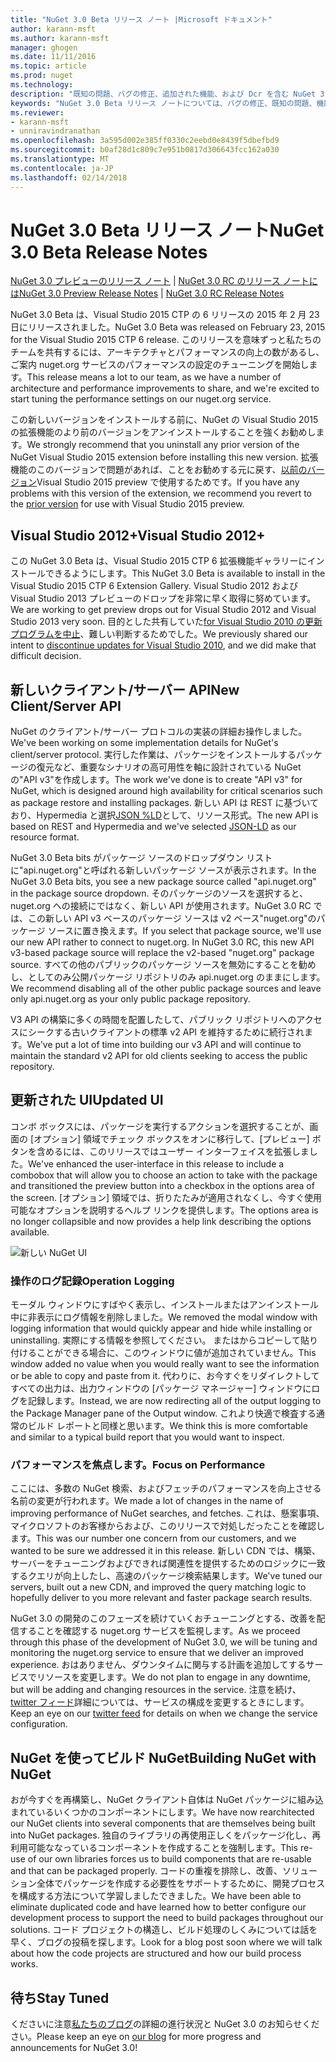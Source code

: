 ```yaml
---
title: "NuGet 3.0 Beta リリース ノート |Microsoft ドキュメント"
author: karann-msft
ms.author: karann-msft
manager: ghogen
ms.date: 11/11/2016
ms.topic: article
ms.prod: nuget
ms.technology: 
description: "既知の問題、バグの修正、追加された機能、および Dcr を含む NuGet 3.0 Beta リリース ノートです。"
keywords: "NuGet 3.0 Beta リリース ノートについては、バグの修正、既知の問題、機能、Dcr を追加します。"
ms.reviewer:
- karann-msft
- unniravindranathan
ms.openlocfilehash: 3a595d002e385ff0330c2eebd0e8439f5dbefbd9
ms.sourcegitcommit: b0af28d1c809c7e951b0817d306643fcc162a030
ms.translationtype: MT
ms.contentlocale: ja-JP
ms.lasthandoff: 02/14/2018
---
```

# <a name="nuget-30-beta-release-notes"></a><span data-ttu-id="addd8-104">NuGet 3.0 Beta リリース ノート</span><span class="sxs-lookup"><span data-stu-id="addd8-104">NuGet 3.0 Beta Release Notes</span></span>

<span data-ttu-id="addd8-105">[NuGet 3.0 プレビューのリリース ノート](../release-notes/nuget-3.0-preview.md) | [NuGet 3.0 RC のリリース ノートには](../release-notes/nuget-3.0-rc.md)</span><span class="sxs-lookup"><span data-stu-id="addd8-105">[NuGet 3.0 Preview Release Notes](../release-notes/nuget-3.0-preview.md) | [NuGet 3.0 RC Release Notes](../release-notes/nuget-3.0-rc.md)</span></span>

<span data-ttu-id="addd8-106">NuGet 3.0 Beta は、Visual Studio 2015 CTP の 6 リリースの 2015 年 2 月 23 日にリリースされました。</span><span class="sxs-lookup"><span data-stu-id="addd8-106">NuGet 3.0 Beta was released on February 23, 2015 for the Visual Studio 2015 CTP 6 release.</span></span> <span data-ttu-id="addd8-107">このリリースを意味ずっと私たちのチームを共有するには、アーキテクチャとパフォーマンスの向上の数があるし、ご案内 nuget.org サービスのパフォーマンスの設定のチューニングを開始します。</span><span class="sxs-lookup"><span data-stu-id="addd8-107">This release means a lot to our team, as we have a number of architecture and performance improvements to share, and we're excited to start tuning the performance settings on our nuget.org service.</span></span>

<span data-ttu-id="addd8-108">この新しいバージョンをインストールする前に、NuGet の Visual Studio 2015 の拡張機能のより前のバージョンをアンインストールすることを強くお勧めします。</span><span class="sxs-lookup"><span data-stu-id="addd8-108">We strongly recommend that you uninstall any prior version of the NuGet Visual Studio 2015 extension before installing this new version.</span></span>  <span data-ttu-id="addd8-109">拡張機能のこのバージョンで問題があれば、ことをお勧めする元に戻す、[以前のバージョン](http://nuget.codeplex.com/downloads/get/909582)Visual Studio 2015 preview で使用するためです。</span><span class="sxs-lookup"><span data-stu-id="addd8-109">If you have any problems with this version of the extension, we recommend you revert to the [prior version](http://nuget.codeplex.com/downloads/get/909582) for use with Visual Studio 2015 preview.</span></span>

## <a name="visual-studio-2012"></a><span data-ttu-id="addd8-110">Visual Studio 2012+</span><span class="sxs-lookup"><span data-stu-id="addd8-110">Visual Studio 2012+</span></span>

<span data-ttu-id="addd8-111">この NuGet 3.0 Beta は、Visual Studio 2015 CTP 6 拡張機能ギャラリーにインストールできるようにします。</span><span class="sxs-lookup"><span data-stu-id="addd8-111">This NuGet 3.0 Beta is available to install in the Visual Studio 2015 CTP 6 Extension Gallery.</span></span> <span data-ttu-id="addd8-112">Visual Studio 2012 および Visual Studio 2013 プレビューのドロップを非常に早く取得に努めています。</span><span class="sxs-lookup"><span data-stu-id="addd8-112">We are working to get preview drops out for Visual Studio 2012 and Visual Studio 2013 very soon.</span></span> <span data-ttu-id="addd8-113">目的とした共有していた[for Visual Studio 2010 の更新プログラムを中止](http://blog.nuget.org/20141002/visual-studio-2010.html)、難しい判断するためでした。</span><span class="sxs-lookup"><span data-stu-id="addd8-113">We previously shared our intent to [discontinue updates for Visual Studio 2010](http://blog.nuget.org/20141002/visual-studio-2010.html), and we did make that difficult decision.</span></span>

## <a name="new-clientserver-api"></a><span data-ttu-id="addd8-114">新しいクライアント/サーバー API</span><span class="sxs-lookup"><span data-stu-id="addd8-114">New Client/Server API</span></span>

<span data-ttu-id="addd8-115">NuGet のクライアント/サーバー プロトコルの実装の詳細お操作しました。</span><span class="sxs-lookup"><span data-stu-id="addd8-115">We've been working on some implementation details for NuGet's client/server protocol.</span></span> <span data-ttu-id="addd8-116">実行した作業は、パッケージをインストールするパッケージの復元など、重要なシナリオの高可用性を軸に設計されている NuGet の"API v3"を作成します。</span><span class="sxs-lookup"><span data-stu-id="addd8-116">The work we've done is to create "API v3" for NuGet, which is designed around high availability for critical scenarios such as package restore and installing packages.</span></span> <span data-ttu-id="addd8-117">新しい API は REST に基づいており、Hypermedia と選択[JSON %LD](http://json-ld.org)として、リソース形式。</span><span class="sxs-lookup"><span data-stu-id="addd8-117">The new API is based on REST and Hypermedia and we've selected [JSON-LD](http://json-ld.org) as our resource format.</span></span>

<span data-ttu-id="addd8-118">NuGet 3.0 Beta bits がパッケージ ソースのドロップダウン リストに"api.nuget.org"と呼ばれる新しいパッケージ ソースが表示されます。</span><span class="sxs-lookup"><span data-stu-id="addd8-118">In the NuGet 3.0 Beta bits, you see a new package source called "api.nuget.org" in the package source dropdown.</span></span>   <span data-ttu-id="addd8-119">そのパッケージのソースを選択すると、nuget.org への接続にではなく、新しい API が使用されます。NuGet 3.0 RC では、この新しい API v3 ベースのパッケージ ソースは v2 ベース"nuget.org"のパッケージ ソースに置き換えます。</span><span class="sxs-lookup"><span data-stu-id="addd8-119">If you select that package source, we'll use our new API rather to connect to nuget.org. In NuGet 3.0 RC, this new API v3-based package source will replace the v2-based "nuget.org" package source.</span></span>  <span data-ttu-id="addd8-120">すべての他のパブリックのパッケージ ソースを無効にすることを勧めし、としてのみ公開パッケージ リポジトリのみ api.nuget.org のままにします。</span><span class="sxs-lookup"><span data-stu-id="addd8-120">We recommend disabling all of the other public package sources and leave only api.nuget.org as your only public package repository.</span></span>

<span data-ttu-id="addd8-121">V3 API の構築に多くの時間を配置したして、パブリック リポジトリへのアクセスにシークする古いクライアントの標準 v2 API を維持するために続行されます。</span><span class="sxs-lookup"><span data-stu-id="addd8-121">We've put a lot of time into building our v3 API and will continue to maintain the standard v2 API for old clients seeking to access the public repository.</span></span>

## <a name="updated-ui"></a><span data-ttu-id="addd8-122">更新された UI</span><span class="sxs-lookup"><span data-stu-id="addd8-122">Updated UI</span></span>

<span data-ttu-id="addd8-123">コンボ ボックスには、パッケージを実行するアクションを選択することが、画面の [オプション] 領域でチェック ボックスをオンに移行して、[プレビュー] ボタンを含めるには、このリリースではユーザー インターフェイスを拡張しました。</span><span class="sxs-lookup"><span data-stu-id="addd8-123">We've enhanced the user-interface in this release to include a combobox that will allow you to choose an action to take with the package and transitioned the preview button into a checkbox in the options area of the screen.</span></span>  <span data-ttu-id="addd8-124">[オプション] 領域では、折りたたみが適用されなくし、今すぐ使用可能なオプションを説明するヘルプ リンクを提供します。</span><span class="sxs-lookup"><span data-stu-id="addd8-124">The options area is no longer collapsible and now provides a help link describing the options available.</span></span>

![新しい NuGet UI](./media/NuGet-3.0-Beta/updated-ui.png)


### <a name="operation-logging"></a><span data-ttu-id="addd8-126">操作のログ記録</span><span class="sxs-lookup"><span data-stu-id="addd8-126">Operation Logging</span></span>

<span data-ttu-id="addd8-127">モーダル ウィンドウにすばやく表示し、インストールまたはアンインストール中に非表示にログ情報を削除しました。</span><span class="sxs-lookup"><span data-stu-id="addd8-127">We removed the modal window with logging information that would quickly appear and hide while installing or uninstalling.</span></span>  <span data-ttu-id="addd8-128">実際にする情報を参照してください。 またはからコピーして貼り付けることができる場合に、このウィンドウに値が追加されていません。</span><span class="sxs-lookup"><span data-stu-id="addd8-128">This window added no value when you would really want to see the information or be able to copy and paste from it.</span></span>  <span data-ttu-id="addd8-129">代わりに、お今すぐをリダイレクトしてすべての出力は、出力ウィンドウの [パッケージ マネージャー] ウィンドウにログを記録します。</span><span class="sxs-lookup"><span data-stu-id="addd8-129">Instead, we are now redirecting all of the output logging to the Package Manager pane of the Output window.</span></span>  <span data-ttu-id="addd8-130">これより快適で検査する通常のビルド レポートと同様と思います。</span><span class="sxs-lookup"><span data-stu-id="addd8-130">We think this is more comfortable and similar to a typical build report that you would want to inspect.</span></span>


### <a name="focus-on-performance"></a><span data-ttu-id="addd8-131">パフォーマンスを焦点します。</span><span class="sxs-lookup"><span data-stu-id="addd8-131">Focus on Performance</span></span>

<span data-ttu-id="addd8-132">ここには、多数の NuGet 検索、およびフェッチのパフォーマンスを向上させる名前の変更が行われます。</span><span class="sxs-lookup"><span data-stu-id="addd8-132">We made a lot of changes in the name of improving performance of NuGet searches, and fetches.</span></span>  <span data-ttu-id="addd8-133">これは、懸案事項、マイクロソフトのお客様からおよび、このリリースで対処しだったことを確認します。</span><span class="sxs-lookup"><span data-stu-id="addd8-133">This was our number one concern from our customers, and we wanted to be sure we addressed it in this release.</span></span>  <span data-ttu-id="addd8-134">新しい CDN では、構築、サーバーをチューニングおよびできれば関連性を提供するためのロジックに一致するクエリが向上したし、高速のパッケージ検索結果します。</span><span class="sxs-lookup"><span data-stu-id="addd8-134">We've tuned our servers, built out a new CDN, and improved the query matching logic to hopefully deliver to you more relevant and faster package search results.</span></span>

<span data-ttu-id="addd8-135">NuGet 3.0 の開発のこのフェーズを続けていくおチューニングとする、改善を配信することを確認する nuget.org サービスを監視します。</span><span class="sxs-lookup"><span data-stu-id="addd8-135">As we proceed through this phase of the development of NuGet 3.0, we will be tuning and monitoring the nuget.org service to ensure that we deliver an improved experience.</span></span>  <span data-ttu-id="addd8-136">おはありません、ダウンタイムに関与する計画を追加してするサービスでリソースを変更します。</span><span class="sxs-lookup"><span data-stu-id="addd8-136">We do not plan to engage in any downtime, but will be adding and changing resources in the service.</span></span>  <span data-ttu-id="addd8-137">注意を続け、 [twitter フィード](http://twitter.com/nuget)詳細については、サービスの構成を変更するときにします。</span><span class="sxs-lookup"><span data-stu-id="addd8-137">Keep an eye on our [twitter feed](http://twitter.com/nuget) for details on when we change the service configuration.</span></span>

## <a name="building-nuget-with-nuget"></a><span data-ttu-id="addd8-138">NuGet を使ってビルド NuGet</span><span class="sxs-lookup"><span data-stu-id="addd8-138">Building NuGet with NuGet</span></span>

<span data-ttu-id="addd8-139">おが今すぐを再構築し、NuGet クライアント自体は NuGet パッケージに組み込まれているいくつかのコンポーネントにします。</span><span class="sxs-lookup"><span data-stu-id="addd8-139">We have now rearchitected our NuGet clients into several components that are themselves being built into NuGet packages.</span></span> <span data-ttu-id="addd8-140">独自のライブラリの再使用正しくをパッケージ化し、再利用可能ななっているコンポーネントを作成することを強制します。</span><span class="sxs-lookup"><span data-stu-id="addd8-140">This re-use of our own libraries forces us to build components that are re-usable and that can be packaged properly.</span></span>  <span data-ttu-id="addd8-141">コードの重複を排除し、改善、ソリューション全体でパッケージを作成する必要性をサポートするために、開発プロセスを構成する方法について学習しましたできました。</span><span class="sxs-lookup"><span data-stu-id="addd8-141">We have been able to eliminate duplicated code and have learned how to better configure our development process to support the need to build packages throughout our solutions.</span></span>  <span data-ttu-id="addd8-142">コード プロジェクトの構造し、ビルド処理のしくみについては話を早く、ブログの投稿を探します。</span><span class="sxs-lookup"><span data-stu-id="addd8-142">Look for a blog post soon where we will talk about how the code projects are structured and how our build process works.</span></span>

## <a name="stay-tuned"></a><span data-ttu-id="addd8-143">待ち</span><span class="sxs-lookup"><span data-stu-id="addd8-143">Stay Tuned</span></span>

<span data-ttu-id="addd8-144">くださいに注意[私たちのブログ](http://blog.nuget.org)の詳細の進行状況と NuGet 3.0 のお知らせください。</span><span class="sxs-lookup"><span data-stu-id="addd8-144">Please keep an eye on [our blog](http://blog.nuget.org) for more progress and announcements for NuGet 3.0!</span></span>
